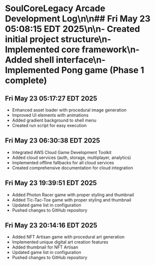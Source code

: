 # SoulCoreLegacy Arcade Development Log\n\n## Fri May 23 05:08:15 EDT 2025\n\n- Created initial project structure\n- Implemented core framework\n- Added shell interface\n- Implemented Pong game (Phase 1 complete)

## Fri May 23 05:17:27 EDT 2025

- Enhanced asset loader with procedural image generation
- Improved UI elements with animations
- Added gradient background to shell menu
- Created run script for easy execution

## Fri May 23 06:30:38 EDT 2025

- Integrated AWS Cloud Game Development Toolkit
- Added cloud services (auth, storage, multiplayer, analytics)
- Implemented offline fallbacks for all cloud services
- Created comprehensive documentation for cloud integration

## Fri May 23 19:39:51 EDT 2025

- Added Photon Racer game with proper styling and thumbnail
- Added Tic-Tac-Toe game with proper styling and thumbnail
- Updated game list in configuration
- Pushed changes to GitHub repository

## Fri May 23 20:14:16 EDT 2025

- Added NFT Artisan game with procedural art generation
- Implemented unique digital art creation features
- Added thumbnail for NFT Artisan
- Updated game list in configuration
- Pushed changes to GitHub repository
